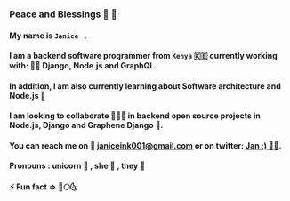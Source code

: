 ### Peace and Blessings :dizzy: :satellite: 

<!--
**Janice-M/Janice-M** is a ✨ _special_ ✨ repository because its `README.md` (this file) appears on your GitHub profile.



- 🌱 I’m currently learning Firebase
- 👯 I’m looking to collaborate on Django, Node.js and 
- 🤔 I’m looking for help with ...
- 💬 Ask me about ...
- 📫 How to reach me: ...
- 😄 Pronouns: ...
-: ...
-->


#### My name is `Janice ` . 

#### I am a backend software programmer from `Kenya` :kenya: currently working with: :woman_juggling: Django, Node.js and GraphQL.

#### In addition, I am also currently learning about Software architecture and Node.js :cherry_blossom:

#### I am looking to collaborate :people_holding_hands: in backend open source projects in Node.js, Django and Graphene Django :dragon_face:. 

#### You can reach me on :love_letter: janiceink001@gmail.com or on twitter: [Jan :) :fairy_woman:](https://twitter.com/janice_nawal). 

#### Pronouns : unicorn :unicorn: , she :woman: , they :adult: 
  
#### ⚡ Fun fact => :first_quarter_moon_with_face::full_moon::last_quarter_moon_with_face:
